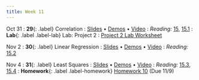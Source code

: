 ```yaml
---
title: Week 11
---
```


Oct 31
: **29**{: .label} Correlation
  : [Slides](#) &#8226; [Demos](#) &#8226; [Video](#)
: *Reading:* [15](https://inferentialthinking.com/chapters/15/Prediction.html), [15.1](https://inferentialthinking.com/chapters/15/1/Correlation.html)
: **Lab**{: .label .label-lab} Lab: Project 2
  : [Project 2 Lab Worksheet](#)

Nov 2
: **30**{: .label} Linear Regression
  : [Slides](#) &#8226; [Demos](#) &#8226; [Video](#)
: *Reading:* [15.2](https://inferentialthinking.com/chapters/15/2/Regression_Line.html)

Nov 4
: **31**{: .label} Least Squares
  : [Slides](#) &#8226; [Demos](#) &#8226; [Video](#)
: *Reading:* [15.3](https://inferentialthinking.com/chapters/15/3/Method_of_Least_Squares.html), [15.4](https://inferentialthinking.com/chapters/15/4/Least_Squares_Regression.html)
: **Homework**{: .label .label-homework} [Homework 10](#) (Due 11/9)
